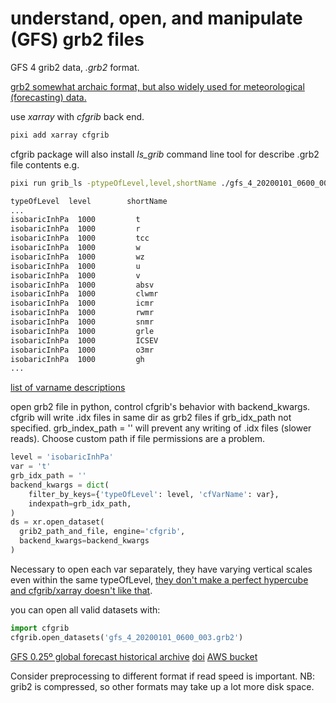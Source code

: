 # understand, open, and manipulate (GFS) grb2 files

GFS 4 grib2 data, _.grb2_ format.

[grb2 somewhat archaic format, but also widely used for meteorological (forecasting) data.](https://herbie.readthedocs.io/en/2023.12.2/user_guide/grib2.html)


use _xarray_ with _cfgrib_ back end.

```bash
pixi add xarray cfgrib
```

cfgrib package will also install *ls_grib* command line tool for describe .grb2 file contents e.g.

```bash
pixi run grib_ls -ptypeOfLevel,level,shortName ./gfs_4_20200101_0600_003.grb2

typeOfLevel  level        shortName    
...
isobaricInhPa  1000         t           
isobaricInhPa  1000         r           
isobaricInhPa  1000         tcc         
isobaricInhPa  1000         w           
isobaricInhPa  1000         wz          
isobaricInhPa  1000         u           
isobaricInhPa  1000         v           
isobaricInhPa  1000         absv        
isobaricInhPa  1000         clwmr       
isobaricInhPa  1000         icmr        
isobaricInhPa  1000         rwmr        
isobaricInhPa  1000         snmr        
isobaricInhPa  1000         grle        
isobaricInhPa  1000         ICSEV       
isobaricInhPa  1000         o3mr
isobaricInhPa  1000         gh  
...
```
[list of varname descriptions](https://www.nco.ncep.noaa.gov/pmb/docs/on388/table2.html)


open grb2 file in python, control cfgrib's behavior with backend_kwargs. cfgrib will write .idx files in same dir as grb2 files if grb_idx_path not specified. grb_index_path = '' will prevent any writing of .idx files (slower reads). Choose custom path if file permissions are a problem.
```python
level = 'isobaricInhPa'
var = 't'
grb_idx_path = ''
backend_kwargs = dict(
    filter_by_keys={'typeOfLevel': level, 'cfVarName': var},
    indexpath=grb_idx_path,
)
ds = xr.open_dataset(
  grib2_path_and_file, engine='cfgrib',
  backend_kwargs=backend_kwargs
)
```
Necessary to open each var separately, they have varying vertical scales even within the same typeOfLevel, [they don't make a perfect hypercube and cfgrib/xarray doesn't like that](https://github.com/ecmwf/cfgrib#filter-heterogeneous-grib-files).

you can open all valid datasets with:
```python
import cfgrib
cfgrib.open_datasets('gfs_4_20200101_0600_003.grb2')
```

[GFS 0.25º global forecast historical archive](https://data.ucar.edu/dataset/ncep-gfs-0-25-degree-global-forecast-grids-historical-archive) [doi](https://doi.org/10.5065/D65D8PWK) [AWS bucket](https://noaa-gfs-bdp-pds.s3.amazonaws.com/index.html)

Consider preprocessing to different format if read speed is important. NB: grib2 is compressed, so other formats may take up a lot more disk space.







